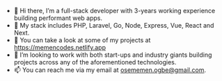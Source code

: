 - 👋 Hi there, I’m a full-stack developer with 3-years working experience building performant web apps.
- 👀 My stack includes PHP, Laravel, Go, Node, Express, Vue, React and Next.
- 🌱 You can take a look at some of my projects at https://memencodes.netlify.app
- 💞️ I’m looking to work with both start-ups and industry giants building projects across any of the aforementioned technologies.
- 📫 You can reach me via my email at osememen.ogbe@gmail.com.

<!---
oseogbe/oseogbe is a ✨ special ✨ repository because its `README.md` (this file) appears on your GitHub profile.
You can click the Preview link to take a look at your changes.
--->
